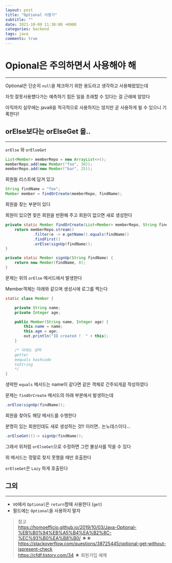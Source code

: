 ```yaml
---
layout: post
title: "Optional 사용기"
subtitle: ""
date: 2021-10-09 11:30:00 +0900
categories: backend
tags: java
comments: true
---
```


# Opional은 주의하면서 사용해야 해

---

Optional은 단순히 `null`을 체크하기 위한 용도라고 생각하고 사용해왔었는데

자칫 잘못사용헀다가는 예측하기 힘든 일을 초래할 수 있다는 걸 근래에 알았다

아직까지 실무에는 java8을 적극적으로 사용하지는 않지만 곧 사용하게 될 수 있으니 기록한다!

## orElse보다는 orElseGet 을..

---

`orElse` 와 `orElseGet`

```java
List<Member> memberRepo = new ArrayList<>();
memberRepo.add(new Member("foo", 30));
memberRepo.add(new Member("bar", 25));
```

회원들 리스트에 담겨 있고

```java
String findName = "foo";
Member member = findOrCreate(memberRepo, findName);
```

회원을 찾는 부분이 있다

회원이 있으면 찾은 회원을 반환해 주고 회원이 없으면 새로 생성한다

```java
private static Member findOrCreate(List<Member> memberRepo, String findName) {
    return memberRepo.stream()
            .filter(e -> e.getName().equals(findName))
            .findFirst()
            .orElse(signUp(findName));
}
```

```java
private static Member signUp(String findName) {
    return new Member(findName, 0);
}
```

문제는 위의 `orElse` 메서드에서 발생한다

Member객체는 아래와 같으며 생성시에 로그를 찍는다

```java
static class Member {

    private String name;
    private Integer age;

    public Member(String name, Integer age) {
        this.name = name;
        this.age = age;
        out.println("ID created !  " + this);
    }

    /* 아래는 생략
    getter
    eequals hashcode
    toString
    */
}
```

생략한 `equals` 메서드는 name이 같다면 같은 객체로 간주되게끔 작성하였다

문제는 `findOrCreate` 메서드의 아래 부분에서 발생하는데

```java
.orElse(signUp(findName));
```

회원을 찾아도 해당 메서드를 수행한다

분명히 있는 회원인데도 새로 생성하는 것!! 이러면.. 논노데스이다...

```java
.orElseGet(()-> signUp(findName));
```

그래서 위처럼 `orElseGet`으로 수정하면 그런 불상사를 막을 수 있다

위 메서드는 정말로 찾지 못했을 때만 호출한다

`orElseGet`은 `Lazy` 하게 호출된다

## 그외

---

- `VO`에서 `Optional`은 `return`할때 사용한다 (`get`)
- 필드에는 `Optional`을 사용하지 말자

> 참고  
> https://homoefficio.github.io/2019/10/03/Java-Optional-%EB%B0%94%EB%A5%B4%EA%B2%8C-%EC%93%B0%EA%B8%B0/ ★★  
> https://stackoverflow.com/questions/38725445/optional-get-without-ispresent-check  
> https://cfdf.tistory.com/34 ★ 회원가입 예제
